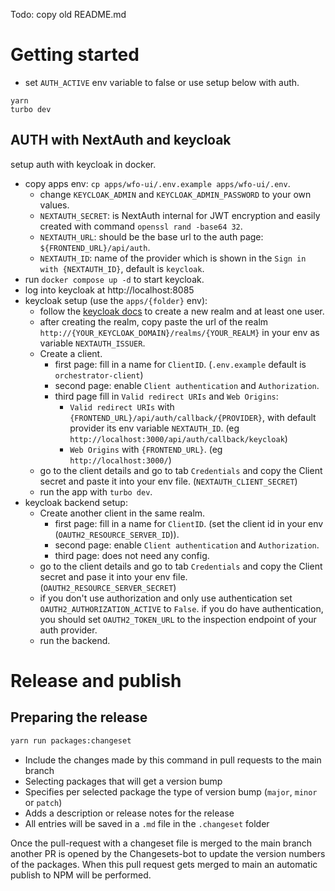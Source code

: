 Todo: copy old README.md

# Getting started

-   set `AUTH_ACTIVE` env variable to false or use setup below with auth.

```
yarn
turbo dev
```

## AUTH with NextAuth and keycloak

setup auth with keycloak in docker.

-   copy apps env: `cp apps/wfo-ui/.env.example apps/wfo-ui/.env`.
    -   change `KEYCLOAK_ADMIN` and `KEYCLOAK_ADMIN_PASSWORD` to your own values.
    -   `NEXTAUTH_SECRET`: is NextAuth internal for JWT encryption and easily created with command `openssl rand -base64 32`.
    -   `NEXTAUTH_URL`: should be the base url to the auth page: `${FRONTEND_URL}/api/auth`.
    -   `NEXTAUTH_ID`: name of the provider which is shown in the `Sign in with {NEXTAUTH_ID}`, default is `keycloak`.
-   run `docker compose up -d` to start keycloak.
-   log into keycloak at http://localhost:8085
-   keycloak setup (use the `apps/{folder}` env):
    -   follow the [keycloak docs](https://www.keycloak.org/getting-started/getting-started-docker#_secure_the_first_application) to create a new realm and at least one user.
    -   after creating the realm, copy paste the url of the realm `http://{YOUR_KEYCLOAK_DOMAIN}/realms/{YOUR_REALM}` in your env as variable `NEXTAUTH_ISSUER`.
    -   Create a client.
        -   first page: fill in a name for `ClientID`. (`.env.example` default is `orchestrator-client`)
        -   second page: enable `Client authentication` and `Authorization`.
        -   third page fill in `Valid redirect URIs` and `Web Origins`:
            -   `Valid redirect URIs` with `{FRONTEND_URL}/api/auth/callback/{PROVIDER}`, with default provider its env variable `NEXTAUTH_ID`. (eg `http://localhost:3000/api/auth/callback/keycloak`)
            -   `Web Origins` with `{FRONTEND_URL}`. (eg `http://localhost:3000/`)
    -   go to the client details and go to tab `Credentials` and copy the Client secret and paste it into your env file. (`NEXTAUTH_CLIENT_SECRET`)
    -   run the app with `turbo dev`.
-   keycloak backend setup:
    -   Create another client in the same realm.
        -   first page: fill in a name for `ClientID`. (set the client id in your env (`OAUTH2_RESOURCE_SERVER_ID`)).
        -   second page: enable `Client authentication` and `Authorization`.
        -   third page: does not need any config.
    -   go to the client details and go to tab `Credentials` and copy the Client secret and pase it into your env file. (`OAUTH2_RESOURCE_SERVER_SECRET`)
    -   if you don't use authorization and only use authentication set `OAUTH2_AUTHORIZATION_ACTIVE` to `False`. if you do have authentication, you should set `OAUTH2_TOKEN_URL` to the inspection endpoint of your auth provider.
    -   run the backend.

# Release and publish

## Preparing the release

```bash
yarn run packages:changeset
```

-   Include the changes made by this command in pull requests to the main branch
-   Selecting packages that will get a version bump
-   Specifies per selected package the type of version bump (`major`, `minor` or `patch`)
-   Adds a description or release notes for the release
-   All entries will be saved in a `.md` file in the `.changeset` folder

Once the pull-request with a changeset file is merged to the main branch another PR is opened by the Changesets-bot to update the version numbers of the packages. When this pull request gets merged to main an automatic publish to NPM will be performed.
